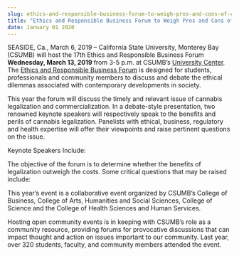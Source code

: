 ```yaml
---
slug: ethics-and-responsible-business-forum-to-weigh-pros-and-cons-of-cannabis-legalization
title: "Ethics and Responsible Business Forum to Weigh Pros and Cons of Cannabis Legalization"
date: January 01 2020
---
```


<p>SEASIDE, Ca., March 6, 2019 – California State University, Monterey Bay (CSUMB) will host the 17th Ethics and Responsible Business Forum <b>Wednesday, March 13, 2019 </b>from 3-5 p.m. at CSUMB’s <a href="https://csumb.edu/directory/buildings/university-center">University Center</a>. The <a href="https://csumb.edu/business/events/17th-annual-ethics-and-responsible-business-forum">Ethics and Responsible Business Forum</a> is designed for students, professionals and community members to discuss and debate the ethical dilemmas associated with contemporary developments in society.</p><p>This year the forum will discuss the timely and relevant issue of cannabis legalization and commercialization. In a debate-style presentation, two renowned keynote speakers will respectively speak to the benefits and perils of cannabis legalization. Panelists with ethical, business, regulatory and health expertise will offer their viewpoints and raise pertinent questions on the issue.</p><p>Keynote Speakers Include:</p><p>The objective of the forum is to determine whether the benefits of legalization outweigh the costs. Some critical questions that may be raised include:</p><p>This year’s event is a collaborative event organized by CSUMB’s College of Business, College of Arts, Humanities and Social Sciences, College of Science and the College of Health Sciences and Human Services.<b></b></p><p>Hosting open community events is in keeping with CSUMB’s role as a community resource, providing forums for provocative discussions that can impact thought and action on issues important to our community. Last year, over 320 students, faculty, and community members attended the event.</p>
